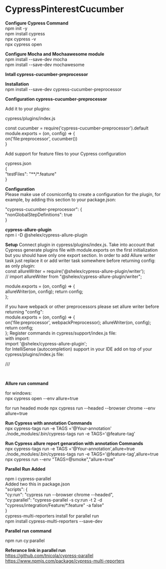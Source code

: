 # CypressPinterestCucumber

**Configure Cypress Command**
<br>
npm init -y
<br>
npm install cypress
<br>
npx cypress -v
<br>
npx cypress open
<br>

**Configure Mocha and Mochaawesome module**
<br>
npm install --save-dev mocha
<br>
npm install --save-dev mochawesome

**Intall cypress-cucumber-preprocessor**
<br>

**Installation**
<br>
npm install --save-dev cypress-cucumber-preprocessor

**Configuration cypress-cucumber-preprocessor**

Add it to your plugins:

cypress/plugins/index.js

const cucumber = require('cypress-cucumber-preprocessor').default
<br>
module.exports = (on, config) => {<br>
  on('file:preprocessor', cucumber())
<br>}

Add support for feature files to your Cypress configuration

cypress.json
<br>
{<br>
  "testFiles": "**/*.feature"
<br>}

**Configuration**
<br>
Please make use of cosmiconfig to create a configuration for the plugin, for example, by adding this section to your package.json:

"cypress-cucumber-preprocessor": {<br>
  "nonGlobalStepDefinitions": true
<br>}


**cypress-allure-plugin**
<br>
npm i -D @shelex/cypress-allure-plugin
<br>

**Setup**
Connect plugin in cypress/plugins/index.js. Take into account that Cypress generate plugins file with module.exports on the first initialization but you should have only one export section. In order to add Allure writer task just replace it or add writer task somewhere before returning config:
<br>
as only plugin:
<br>
const allureWriter = require('@shelex/cypress-allure-plugin/writer');
<br>
// import allureWriter from "@shelex/cypress-allure-plugin/writer";
<br>

module.exports = (on, config) => {<br>
    allureWriter(on, config);
    return config;
<br>};

if you have webpack or other preprocessors please set allure writer before returning "config":
<br>
module.exports = (on, config) => {<br>
    on('file:preprocessor', webpackPreprocessor);
    allureWriter(on, config);
    return config;
<br>};
Register commands in cypress/support/index.js file:
<br>
with import:
<br>
import '@shelex/cypress-allure-plugin';
<br>
for IntelliSense (autocompletion) support in your IDE add on top of your cypress/plugins/index.js file:

///<reference types="@shelex/cypress-allure-plugin"/>

<br>

**Allure run command**

for windows:
<br>
npx cypress open --env allure=true
<br>

for run headed mode
npx cypress run --headed --browser chrome  --env allure=true

**Run Cypress with annotation Commands**
<br>
npx cypress-tags run -e TAGS ='@Your-annotation'
<br>
./node_modules/.bin/cypress-tags run -e TAGS='@feature-tag'
<br>

**Run Cypress allure report genaration with annotation Commands**
<br>
npx cypress-tags run -e TAGS ='@Your-annotation',allure=true
<br>
./node_modules/.bin/cypress-tags run -e TAGS='@feature-tag',allure=true
<br>
npx cypress run --env  "TAGS=@smoke","allure=true"

**Parallel Run Added**

npm i cypress-parallel
<br>
Added two this in package.json
<br>
"scripts": {
<br>
"cy:run": "cypress run --browser chrome --headed",
<br>
"cy:parallel": "cypress-parallel -s cy:run -t 2 -d \"cypress/integration/Feature/*.feature\" -a false"
<br>
}
<br>
cypress-multi-reporters install for parallel run
<br>
npm install cypress-multi-reporters --save-dev
<br>

**Parallel run command**

npm run cy:parallel
<br>

**Referance link in parallel run**
<br>
https://github.com/tnicola/cypress-parallel
<br>
https://www.npmjs.com/package/cypress-multi-reporters




